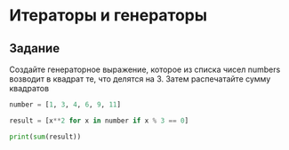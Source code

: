 # Итераторы и генераторы

## Задание

Создайте генераторное выражение, которое из списка чисел numbers возводит в квадрат те, что делятся на 3. Затем распечатайте сумму квадратов

```PYTHON
number = [1, 3, 4, 6, 9, 11]

result = [x**2 for x in number if x % 3 == 0]

print(sum(result))
```

